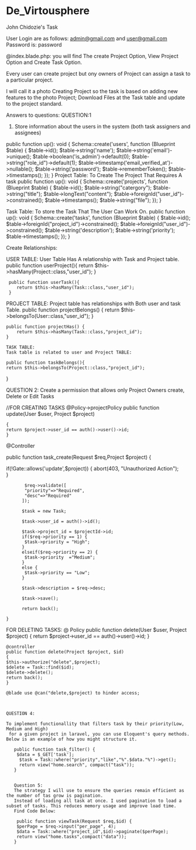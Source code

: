 # De_Virtousphere
John Chidozie's Task

User Login are as follows: admin@gmail.com and user@gmail.com
Password is: password

@index.blade.php: you will find The create Project Option, View Project Option and Create Task Option.

Every user can create project but ony owners of Project can assign a task to a particular project.

I will call it a photo Creating Project so the task is based on adding new features to the photo Project;
Download Files at the Task table and update to the project standard. 

Answers to questions:
QUESTION:1
1. Store information about the users in the system (both task assigners and assignees)
 
public function up(): void
    {
        Schema::create('users', function (Blueprint $table) {
            $table->id();
            $table->string('name');
            $table->string('email')->unique();
            $table->boolean('is_admin')->default(0);
            $table->string("role_id")->default(1);
            $table->timestamp('email_verified_at')->nullable();
            $table->string('password');
            $table->rememberToken();
            $table->timestamps();
        });
   }
   Project Table:
   To Create The Project That Requires A task
   public function up(): void
    {
        Schema::create('projects', function (Blueprint $table) {
            $table->id();
            $table->string("catergory");
            $table->string("title");
            $table->longText("content");
            $table->foreignId("user_id")->constrained();
            $table->timestamps();
            $table->string("file");
        });
    }

   Task Table:
   To store the Task That The User Can Work On.
      public function up(): void
    {
        Schema::create('tasks', function (Blueprint $table) {
            $table->id();
            $table->foreignId("project_id")->constrained();
            $table->foreignId("user_id")->constrained();
            $table->string('description');
            $table->string('priority');
            $table->timestamps();
        });
    }

Create Relationships:

USER TABLE:
User Table Has A relationship with Task and Project table.
  public function userProject(){
        return $this->hasMany(Project::class,"user_id");
     }
     
     public function userTask(){
        return $this->hasMany(Task::class,"user_id");
     }

PROJECT TABLE:
Project table has relationships with Both user and task Table.
 public function projectBelongs() {
    return $this->belongsTo(User::class,"user_id");
    }

    public function projectHas() {
        return $this->hasMany(Task::class,"project_id");
    }

    TASK TABLE:
    Task table is related to user and Project TABLE:

    public function taskBelongs(){
    return $this->belongsTo(Project::class,"project_id");
  }


  QUESTION 2:
  Create a permission that allows only Project Owners create, Delete or Edit Tasks

  //FOR CREATING TASKS
@Policy->projectPolicy
   public function update(User $user, Project $project)

    {
    return $project->user_id == auth()->user()->id;
    }


    
@Controller

public function task_create(Request $req,Project $project)
    {
       
   if(!Gate::allows('update',$project))
  {
     abort(403, "Unauthorized Action");     
   }


           $req->validate([
           "priority"=>"Required",
           "desc"=>"Required"
          ]);
          
          $task = new Task;

          $task->user_id = auth()->id();
  
          $task->project_id = $projectId->id;
          if($req->priority == 1) {
           $task->priority = "High";
          }
          elseif($req->priority == 2) {
           $task->priority  ="Medium";
          }
          else {
           $task->priority == "Low";
          }
  
          $task->description = $req->desc;
  
          $task->save();
  
          return back();
      
    }

FOR DELETING TASKS:
  @ Policy 
  public function delete(User $user, Project $project)
    {
        return $project->user_id == auth()->user()->id;
    }

    @controller
    public function delete(Project $project, $id)
    {
    $this->authorize("delete",$project);
    $delete = Task::find($id);
    $delete->delete();
    return back();
    }

    @blade use @can("delete,$project) to hinder access;

    

    QUESTION 4:

    To implement functionallity that filters task by their priority(Low, Medium and High)
     for a given project in laravel, you can use Eloquent's query methods. Below is an example of how you might structure it.

       public function task_filter() {
        $data = $_GET['task'];
         $task = Task::where("priority","like","%".$data."%")->get();
         return view("home.search", compact("task"));
       }


       Question 5:
       The strategy I will use to ensure the queries remain efficient as the number of tas grow is pagination.
       Instead of loading all task at once. I used pagination to load a subset of tasks. This reduces memory usage and improve load time.
       Find Code Below:
       
        public function viewTask(Request $req,$id) {
        $perPage = $req->input("per_page", 4);
        $data = Task::where("project_id",$id)->paginate($perPage);
        return view("home.tasks",compact("data"));
       }

 
